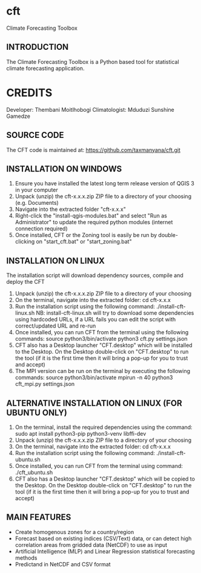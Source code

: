 # cft
Climate Forecasting Toolbox


INTRODUCTION
------------
The Climate Forecasting Toolbox is a Python based tool for statistical climate forecasting application. 

CREDITS
=======
Developer: Thembani Moitlhobogi
Climatologist: Mduduzi Sunshine Gamedze


SOURCE CODE
------------
The CFT code is maintained at:  https://github.com/taxmanyana/cft.git

INSTALLATION ON WINDOWS
--------------------
1. Ensure you have installed the latest long term release version of QGIS 3 in your computer
2. Unpack (unzip) the cft-x.x.x.zip ZIP file to a directory of your choosing (e.g. Documents)
3. Navigate into the extracted folder "cft-x.x.x" 
4. Right-click the "install-qgis-modules.bat" and select "Run as Administrator" to update the required python modules (internet connection required)
5. Once installed, CFT or the Zoning tool is easily be run by double-clicking on "start_cft.bat" or "start_zoning.bat"

INSTALLATION ON LINUX
--------------------
The installation script will download dependency sources, compile and deploy the CFT
1. Unpack (unzip) the cft-x.x.x.zip ZIP file to a directory of your choosing
2. On the terminal, navigate into the extracted folder:  cd cft-x.x.x 
3. Run the installation script using the following command:   ./install-cft-linux.sh
   NB: install-cft-linux.sh will try to download some dependencies using hardcoded URLs, if a URL fails you can edit the script with correct/updated URL and re-run 
4. Once installed, you can run CFT from the terminal using the following commands:
   source python3/bin/activate
   python3 cft.py settings.json
5. CFT also has a Desktop launcher "CFT.desktop" which will be installed to the Desktop. On the Desktop double-click on "CFT.desktop" to run the tool (if it is the first time then it will bring a pop-up for you to trust and accept)
6. The MPI version can be run on the terminal by executing the following commands:
   source python3/bin/activate
   mpirun -n 40 python3 cft_mpi.py settings.json

ALTERNATIVE INSTALLATION ON LINUX (FOR UBUNTU ONLY)
--------------------
1. On the terminal, install the required dependencies using the command:   sudo apt install python3-pip python3-venv libffi-dev
2. Unpack (unzip) the cft-x.x.x.zip ZIP file to a directory of your choosing
3. On the terminal, navigate into the extracted folder:  cd cft-x.x.x
4. Run the installation script using the following command:   ./install-cft-ubuntu.sh
5. Once installed, you can run CFT from the terminal using command:    ./cft_ubuntu.sh
6. CFT also has a Desktop launcher "CFT.desktop" which will be copied to the Desktop. On the Desktop double-click on "CFT.desktop" to run the tool (if it is the first time then it will bring a pop-up for you to trust and accept)



MAIN FEATURES
--------
- Create homogenous zones for a country/region
- Forecast based on existing indices (CSV/Text) data, or can detect high correlation areas from gridded data (NetCDF) to use as input
- Artificial Intelligence (MLP) and Linear Regression statistical forecasting methods
- Predictand in NetCDF and CSV format
